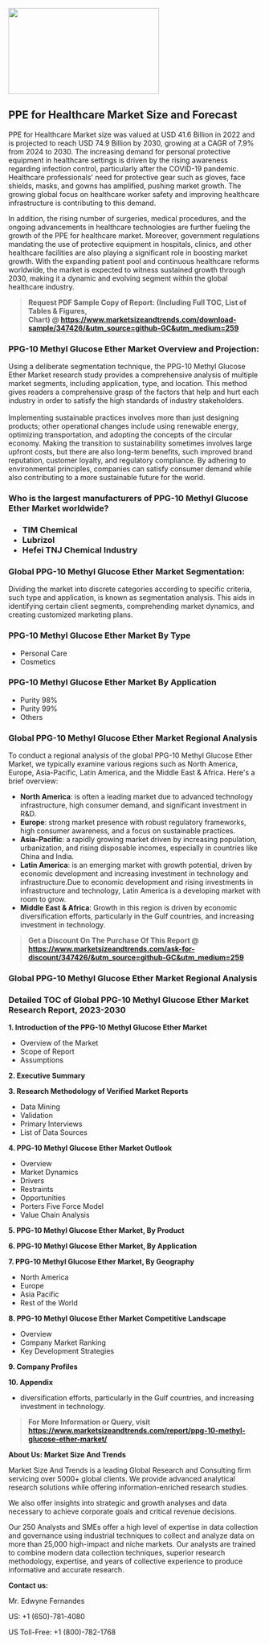 <p><img class="alignnone size-medium wp-image-20088" src="https://ffe5etoiles.com/wp-content/uploads/2024/12/MST1-300x171.png" alt="" width="300" height="171" /></p><h2>PPE for Healthcare Market Size and Forecast</h2><p>PPE for Healthcare Market size was valued at USD 41.6 Billion in 2022 and is projected to reach USD 74.9 Billion by 2030, growing at a CAGR of 7.9% from 2024 to 2030. The increasing demand for personal protective equipment in healthcare settings is driven by the rising awareness regarding infection control, particularly after the COVID-19 pandemic. Healthcare professionals' need for protective gear such as gloves, face shields, masks, and gowns has amplified, pushing market growth. The growing global focus on healthcare worker safety and improving healthcare infrastructure is contributing to this demand.</p><p>In addition, the rising number of surgeries, medical procedures, and the ongoing advancements in healthcare technologies are further fueling the growth of the PPE for healthcare market. Moreover, government regulations mandating the use of protective equipment in hospitals, clinics, and other healthcare facilities are also playing a significant role in boosting market growth. With the expanding patient pool and continuous healthcare reforms worldwide, the market is expected to witness sustained growth through 2030, making it a dynamic and evolving segment within the global healthcare industry.</p></p><blockquote id="" class=""><strong>Request PDF Sample Copy of Report: (Including Full TOC, List of Tables &amp; Figures, Chart)&nbsp;@&nbsp;<strong><a href="https://www.marketsizeandtrends.com/download-sample/347426/&utm_source=github-GC&utm_medium=259" target="_blank">https://www.marketsizeandtrends.com/download-sample/347426/&utm_source=github-GC&utm_medium=259</a></strong></strong></blockquote><h3 id="" class="">PPG-10 Methyl Glucose Ether Market&nbsp;Overview and Projection:</h3><p id="" class="">Using a deliberate segmentation technique, the PPG-10 Methyl Glucose Ether Market research study provides a comprehensive analysis of multiple market segments, including application, type, and location. This method gives readers a comprehensive grasp of the factors that help and hurt each industry in order to satisfy the high standards of industry stakeholders. <br /> <br />Implementing sustainable practices involves more than just designing products; other operational changes include using renewable energy, optimizing transportation, and adopting the concepts of the circular economy. Making the transition to sustainability sometimes involves large upfront costs, but there are also long-term benefits, such improved brand reputation, customer loyalty, and regulatory compliance. By adhering to environmental principles, companies can satisfy consumer demand while also contributing to a more sustainable future for the world.</p><h3 id="" class="">Who is the largest manufacturers of&nbsp;PPG-10 Methyl Glucose Ether Market worldwide?</h3><h3 class=""><p><ul><li>TIM Chemical </li><li> Lubrizol </li><li> Hefei TNJ Chemical Industry</li></ul></p></h3><h3 id="" class="">Global&nbsp;PPG-10 Methyl Glucose Ether Market Segmentation:</h3><p id="" class="">Dividing the market into discrete categories according to specific criteria, such type and application, is known as segmentation analysis. This aids in identifying certain client segments, comprehending market dynamics, and creating customized marketing plans.</p><h3 id="" class="">PPG-10 Methyl Glucose Ether Market&nbsp;By Type</h3><p><p><ul><li>Personal Care</li><li> Cosmetics</p></li></ul></p></p><h3 id="" class="">PPG-10 Methyl Glucose Ether Market&nbsp;By Application</h3><p class=""><p><ul><li>Purity 98%</li><li> Purity 99%</li><li> Others</li></ul></p></p><h3 id="" class="">Global PPG-10 Methyl Glucose Ether Market Regional Analysis</h3><p id="" class="">To conduct a regional analysis of the global PPG-10 Methyl Glucose Ether Market, we typically examine various regions such as North America, Europe, Asia-Pacific, Latin America, and the Middle East &amp; Africa. Here's a brief overview:</p><ul><li><strong>North America</strong>: is often a leading market due to advanced technology infrastructure, high consumer demand, and significant investment in R&amp;D.</li><li><strong>Europe</strong>: strong market presence with robust regulatory frameworks, high consumer awareness, and a focus on sustainable practices.</li><li><strong>Asia-Pacific</strong>: a rapidly growing market driven by increasing population, urbanization, and rising disposable incomes, especially in countries like China and India.</li><li><strong>Latin America</strong>: is an emerging market with growth potential, driven by economic development and increasing investment in technology and infrastructure.Due to economic development and rising investments in infrastructure and technology, Latin America is a developing market with room to grow.</li><li><strong>Middle East &amp; Africa</strong>: Growth in this region is driven by economic diversification efforts, particularly in the Gulf countries, and increasing investment in technology.</li></ul><blockquote id="" class=""><strong>Get a Discount On The Purchase Of This Report @ <strong><a href="https://www.marketsizeandtrends.com/ask-for-discount/347426/&utm_source=github-GC&utm_medium=259" target="_blank">https://www.marketsizeandtrends.com/ask-for-discount/347426/&utm_source=github-GC&utm_medium=259</a></strong></strong></blockquote><h3 id="" class="">Global PPG-10 Methyl Glucose Ether Market Regional Analysis</h3><h3 id="" class="">Detailed TOC of Global PPG-10 Methyl Glucose Ether Market Research Report, 2023-2030</h3><p id="" class=""><strong>1. Introduction of the PPG-10 Methyl Glucose Ether Market</strong></p><ul><li>Overview of the Market</li><li>Scope of Report</li><li>Assumptions</li></ul><p id="" class=""><strong>2. Executive Summary</strong></p><p id="" class=""><strong>3. Research Methodology of Verified Market Reports</strong></p><ul><li>Data Mining</li><li>Validation</li><li>Primary Interviews</li><li>List of Data Sources</li></ul><p id="" class=""><strong>4. PPG-10 Methyl Glucose Ether Market Outlook</strong></p><ul><li>Overview</li><li>Market Dynamics</li><li>Drivers</li><li>Restraints</li><li>Opportunities</li><li>Porters Five Force Model</li><li>Value Chain Analysis</li></ul><p id="" class=""><strong>5. PPG-10 Methyl Glucose Ether Market, By Product</strong></p><p id="" class=""><strong>6. PPG-10 Methyl Glucose Ether Market, By Application</strong></p><p id="" class=""><strong>7. PPG-10 Methyl Glucose Ether Market, By Geography</strong></p><ul><li>North America</li><li>Europe</li><li>Asia Pacific</li><li>Rest of the World</li></ul><p id="" class=""><strong>8. PPG-10 Methyl Glucose Ether Market Competitive Landscape</strong></p><ul><li>Overview</li><li>Company Market Ranking</li><li>Key Development Strategies</li></ul><p id="" class=""><strong>9. Company Profiles</strong></p><p id="" class=""><strong>10. Appendix</strong></p><ul><li>diversification efforts, particularly in the Gulf countries, and increasing investment in technology.</li></ul><blockquote id="" class=""><strong>For More Information or Query, visit <strong><strong><a href="https://www.marketsizeandtrends.com/report/ppg-10-methyl-glucose-ether-market/" target="_blank">https://www.marketsizeandtrends.com/report/ppg-10-methyl-glucose-ether-market/</a></strong></strong></strong></blockquote><p id="" class=""><strong>About Us: Market Size And Trends</strong></p><p id="" class="">Market Size And Trends is a leading Global Research and Consulting firm servicing over 5000+ global clients. We provide advanced analytical research solutions while offering information-enriched research studies.</p><p id="" class="">We also offer insights into strategic and growth analyses and data necessary to achieve corporate goals and critical revenue decisions.</p><p id="" class="">Our 250 Analysts and SMEs offer a high level of expertise in data collection and governance using industrial techniques to collect and analyze data on more than 25,000 high-impact and niche markets. Our analysts are trained to combine modern data collection techniques, superior research methodology, expertise, and years of collective experience to produce informative and accurate research.</p><p id="" class=""><strong>Contact us:</strong></p><p id="" class="">Mr. Edwyne Fernandes</p><p id="" class="">US: +1 (650)-781-4080</p><p id="" class="">US Toll-Free: +1 (800)-782-1768</p>
